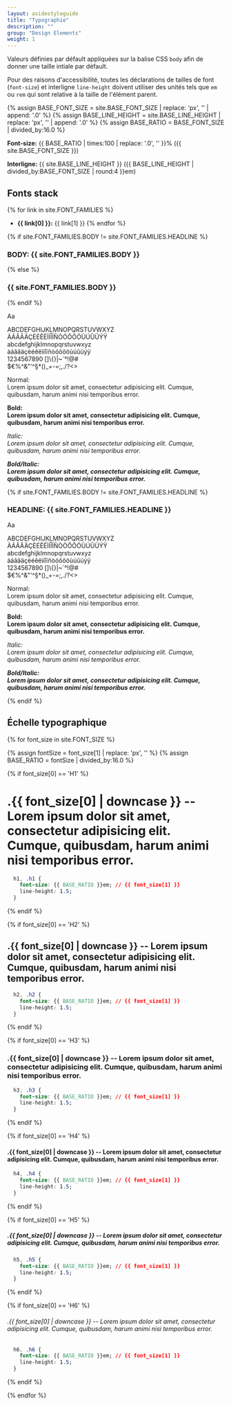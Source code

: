 ```yaml
---
layout: asidestyleguide
title: "Typographie"
description: ""
group: "Design Elements"
weight: 1
---
```


Valeurs définies par défault appliquées sur la balise CSS `body` afin de donner une taille intiale par défault.

Pour des raisons d'accessibilité, toutes les déclarations de tailles de font (`font-size`) et interligne `line-height` doivent utiliser des unités tels que `em` ou `rem` qui sont relative à la taille de l'élément parent.

{% assign BASE_FONT_SIZE = site.BASE_FONT_SIZE | replace: 'px', '' | append: '.0' %}
{% assign BASE_LINE_HEIGHT = site.BASE_LINE_HEIGHT | replace: 'px', '' | append: '.0' %}
{% assign BASE_RATIO = BASE_FONT_SIZE | divided_by:16.0 %}

<div class="row">
  <div class="col-xs-6 col-sm-3">
    <p class="card p-4">
      <strong>Font-size:</strong>
      {{ BASE_RATIO | times:100 | replace: '.0', '' }}% ({{ site.BASE_FONT_SIZE }})
    </p>
  </div>
  <div class="col-xs-6 col-sm-3">
    <p class="card p-4">
      <strong>Interligne:</strong>
      {{ site.BASE_LINE_HEIGHT }} ({{ BASE_LINE_HEIGHT | divided_by:BASE_FONT_SIZE | round:4 }}em)
    </p>
  </div>
</div>

## Fonts stack

{% for link in site.FONT_FAMILIES %}
* **{{ link[0] }}:** <span style="font-family:{{ link[1] }}">{{ link[1] }}</span> {% endfor %}

{% if site.FONT_FAMILIES.BODY != site.FONT_FAMILIES.HEADLINE %}
<h3>BODY: {{ site.FONT_FAMILIES.BODY }}</h3>
{% else %}
<h3>{{ site.FONT_FAMILIES.BODY }}</h3>
{% endif %}
<div class="pvl mvl clearfix">
  <div class="row row-sm-height" style="font-family: {{ site.FONT_FAMILIES.BODY }}">
    <div class="col-xs-12 col-sm-5">
      <div class="card p-4">
        <p class="size-8x bold mb-0">Aa</p>
        <div data-specimen="lorem">
          <span class="caps">
            ABCDEFGHIJKLMNOPQRSTUVWXYZ<br/>ÀÁÂÃÄÇÈÉÊËÌÍÎÏÑÒÓÔÕÖÙÚÛÜÝŸ
          </span><br/>
          <span>
            abcdefghijklmnopqrstuvwxyz<br/>àáâãäçèéêëìíîïñòóôõöùúûüýÿ
          </span><br/>
          <span>
            1234567890 []\{}|~`°!@#<br/>$€%^&"'^§*()_+-=;,./?<>
          </span>
        </div>
      </div>
    </div>
    <div class="col-xs-12 col-sm-7">  
      <p><span class="bold">Normal:</span><br/>Lorem ipsum dolor sit amet, consectetur adipisicing elit. Cumque, quibusdam, harum animi nisi temporibus error.</p> 
      <p style="font-weight: bold; font-style: normal;"><span class="bold">Bold:</span><br/>Lorem ipsum dolor sit amet, consectetur adipisicing elit. Cumque, quibusdam, harum animi nisi temporibus error.</p> 
      <p style="font-weight: normal; font-style: italic;"><span class="bold">Italic:</span><br/>Lorem ipsum dolor sit amet, consectetur adipisicing elit. Cumque, quibusdam, harum animi nisi temporibus error.</p>
      <p style="font-weight: bold; font-style: italic;"><span class="bold">Bold/Italic:</span><br/>Lorem ipsum dolor sit amet, consectetur adipisicing elit. Cumque, quibusdam, harum animi nisi temporibus error.</p>
    </div>
  </div>
</div>

{% if site.FONT_FAMILIES.BODY != site.FONT_FAMILIES.HEADLINE %}
<h3>HEADLINE: {{ site.FONT_FAMILIES.HEADLINE }}</h3>
<div class="pvl mvl clearfix">
  <div class="row row-sm-height" style="font-family: {{ site.FONT_FAMILIES.HEADLINE }}">
    <div class="col-xs-12 col-sm-5">
      <p class="size-8x mb-0">Aa</p>
      <div data-specimen="lorem">
        <span class="caps">
          ABCDEFGHIJKLMNOPQRSTUVWXYZ<br/>ÀÁÂÃÄÇÈÉÊËÌÍÎÏÑÒÓÔÕÖÙÚÛÜÝŸ
        </span><br/>
        <span>
          abcdefghijklmnopqrstuvwxyz<br/>àáâãäçèéêëìíîïñòóôõöùúûüýÿ
        </span><br/>
        <span>
          1234567890 []\{}|~`°!@#<br/>$€%^&"'^§*()_+-=;,./?<>
        </span>
      </div>
    </div>
    <div class="col-xs-12 col-sm-7">  
      <p><span class="bold">Normal:</span><br/>Lorem ipsum dolor sit amet, consectetur adipisicing elit. Cumque, quibusdam, harum animi nisi temporibus error.</p> 
      <p style="font-weight: bold; font-style: normal;"><span class="bold">Bold:</span><br/>Lorem ipsum dolor sit amet, consectetur adipisicing elit. Cumque, quibusdam, harum animi nisi temporibus error.</p> 
      <p style="font-weight: normal; font-style: italic;"><span class="bold">Italic:</span><br/>Lorem ipsum dolor sit amet, consectetur adipisicing elit. Cumque, quibusdam, harum animi nisi temporibus error.</p>
      <p style="font-weight: bold; font-style: italic;"><span class="bold">Bold/Italic:</span><br/>Lorem ipsum dolor sit amet, consectetur adipisicing elit. Cumque, quibusdam, harum animi nisi temporibus error.</p>
    </div>
  </div>
</div>
{% endif %}

## Échelle typographique

{% for font_size in site.FONT_SIZE %}

{% assign fontSize = font_size[1] | replace: 'px', '' %}
{% assign BASE_RATIO = fontSize | divided_by:16.0 %}

{% if font_size[0] == 'H1' %}
# .{{ font_size[0] | downcase }} -- Lorem ipsum dolor sit amet, consectetur adipisicing elit. Cumque, quibusdam, harum animi nisi temporibus error.

```css
  h1, .h1 {
    font-size: {{ BASE_RATIO }}em; // {{ font_size[1] }}
    line-height: 1.5;
  }
```

{% endif %}

{% if font_size[0] == 'H2' %}
## .{{ font_size[0] | downcase }} -- Lorem ipsum dolor sit amet, consectetur adipisicing elit. Cumque, quibusdam, harum animi nisi temporibus error.

```css
  h2, .h2 {
    font-size: {{ BASE_RATIO }}em; // {{ font_size[1] }}
    line-height: 1.5;
  }
```

{% endif %}

{% if font_size[0] == 'H3' %}
### .{{ font_size[0] | downcase }} -- Lorem ipsum dolor sit amet, consectetur adipisicing elit. Cumque, quibusdam, harum animi nisi temporibus error.

```css
  h3, .h3 {
    font-size: {{ BASE_RATIO }}em; // {{ font_size[1] }}
    line-height: 1.5;
  }
```

{% endif %}

{% if font_size[0] == 'H4' %}
#### .{{ font_size[0] | downcase }} -- Lorem ipsum dolor sit amet, consectetur adipisicing elit. Cumque, quibusdam, harum animi nisi temporibus error.

```css
  h4, .h4 {
    font-size: {{ BASE_RATIO }}em; // {{ font_size[1] }}
    line-height: 1.5;
  }
```

{% endif %}

{% if font_size[0] == 'H5' %}
##### .{{ font_size[0] | downcase }} -- Lorem ipsum dolor sit amet, consectetur adipisicing elit. Cumque, quibusdam, harum animi nisi temporibus error.

```css
  h5, .h5 {
    font-size: {{ BASE_RATIO }}em; // {{ font_size[1] }}
    line-height: 1.5;
  }
```

{% endif %}

{% if font_size[0] == 'H6' %}
###### .{{ font_size[0] | downcase }} -- Lorem ipsum dolor sit amet, consectetur adipisicing elit. Cumque, quibusdam, harum animi nisi temporibus error.

```css
  h6, .h6 {
    font-size: {{ BASE_RATIO }}em; // {{ font_size[1] }}
    line-height: 1.5;
  }
```

{% endif %}

{% endfor %}
